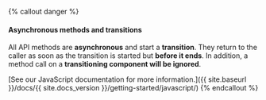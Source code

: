 {% callout danger %}
#### Asynchronous methods and transitions

All API methods are **asynchronous** and start a **transition**. They return to the caller as soon as the transition is started but **before it ends**. In addition, a method call on a **transitioning component will be ignored**.

[See our JavaScript documentation for more information.]({{ site.baseurl }}/docs/{{ site.docs_version }}/getting-started/javascript/)
{% endcallout %}   
